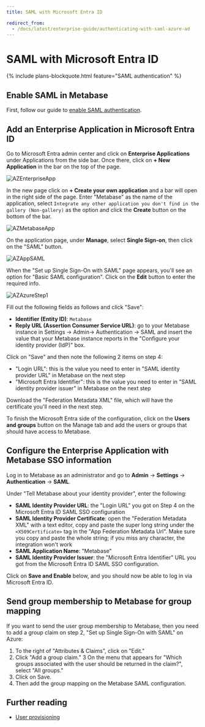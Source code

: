 ```yaml
---
title: SAML with Microsoft Entra ID

redirect_from:
  - /docs/latest/enterprise-guide/authenticating-with-saml-azure-ad
---
```


# SAML with Microsoft Entra ID

{% include plans-blockquote.html feature="SAML authentication" %}

## Enable SAML in Metabase

First, follow our guide to [enable SAML authentication](authenticating-with-saml.md).

## Add an Enterprise Application in Microsoft Entra ID

Go to Microsoft Entra admin center and click on **Enterprise Applications** under Applications from the side bar. Once there, click on **+ New Application** in the bar on the top of the page.

![AZEnterpriseApp](../images/saml-azure-ad-enterprise-app.png)

In the new page click on **+ Create your own application** and a bar will open in the right side of the page. Enter "Metabase" as the name of the application, select `Integrate any other application you don't find in the gallery (Non-gallery)` as the option and click the **Create** button on the bottom of the bar.

![AZMetabaseApp](../images/saml-azure-ad-create.png)

On the application page, under **Manage**, select **Single Sign-on**, then click on the "SAML" button.

![AZAppSAML](../images/saml-azure-app-saml.png)

When the "Set up Single Sign-On with SAML" page appears, you'll see an option for "Basic SAML configuration". Click on the **Edit** button to enter the required info.

![AZAzureStep1](../images/saml-azure-step-1.png)

Fill out the following fields as follows and click "Save":

- **Identifier (Entity ID)**: `Metabase`
- **Reply URL (Assertion Consumer Service URL)**: go to your Metabase instance in Settings -> Admin-> Authentication -> SAML and insert the value that your Metabase instance reports in the "Configure your identity provider (IdP)" box.

Click on "Save" and then note the following 2 items on step 4:

- "Login URL": this is the value you need to enter in "SAML identity provider URL" in Metabase on the next step
- "Microsoft Entra Identifier": this is the value you need to enter in "SAML identity provider issuer" in Metabase on the next step

Download the "Federation Metadata XML" file, which will have the certificate you'll need in the next step.

To finish the Microsoft Entra side of the configuration, click on the **Users and groups** button on the Manage tab and add the users or groups that should have access to Metabase.

## Configure the Enterprise Application with Metabase SSO information

Log in to Metabase as an administrator and go to **Admin** -> **Settings** -> **Authentication** -> **SAML**.

Under "Tell Metabase about your identity provider", enter the following:

- **SAML Identity Provider URL**: the "Login URL" you got on Step 4 on the Microsoft Entra ID SAML SSO configuration
- **SAML Identity Provider Certificate**: open the "Federation Metadata XML" with a text editor, copy and paste the super long string under the `<X509Certificate>` tag in the "App Federation Metadata Url". Make sure you copy and paste the whole string; if you miss any character, the integration won't work
- **SAML Application Name**: "Metabase"
- **SAML Identity Provider Issuer**: the "Microsoft Entra Identifier" URL you got from the Microsoft Entra ID SAML SSO configuration.

Click on **Save and Enable** below, and you should now be able to log in via Microsoft Entra ID.

## Send group membership to Metabase for group mapping

If you want to send the user group membership to Metabase, then you need to add a group claim on step 2, "Set up Single Sign-On with SAML" on Azure:

1. To the right of "Attributes & Claims", click on "Edit."
2. Click "Add a group claim."
   3 On the menu that appears for "Which groups associated with the user should be returned in the claim?", select "All groups."
3. Click on Save.
4. Then add the group mapping on the Metabase SAML configuration.

## Further reading

- [User provisioning](../user-provisioning.md)
